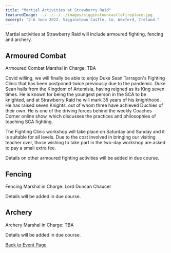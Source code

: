 ```yaml
---
title: "Martial Activities at Strawberry Raid"
featuredImage: ../../../../images/sigginstowncastlefireplace.jpg
excerpt: "2-6 June 2022. Sigginstown Castle, Co. Wexford, Ireland."
---
```


Martial activities at Strawberry Raid will include armoured fighting, fencing and archery. 

## Armoured Combat
Armoured Combat Marshal in Charge: TBA

Covid willing, we will finally be able to enjoy Duke Sean Tarragon's Fighting Clinic that has been postponed twice previously due to the pandemic. Duke Sean hails from the Kingdom of Artemisia, having reigned as its King seven times. He is known for being the youngest person in the SCA to be knighted, and at Strawberry Raid he will mark 35 years of his knighthood. He has raised seven Knights, out of whom three have achieved Duchies of their own. He is one of the driving forces behind the weekly Coaches Corner online show, which discusses the practices and philosophies of teaching SCA fighting.

The Fighting Clinic workshop will take place on Saturday and Sunday and it is suitable for all levels. Due to the cost involved in bringing our visiting teacher over, those wishing to take part in the two-day workshop are asked to pay a small extra fee. 

Details on other armoured fighting activities will be added in due course.

## Fencing
Fencing Marshal in Charge: Lord Duncan Chaucer

Details will be added in due course. 

## Archery
Archery Marshal in Charge: TBA  

Details will be added in due course. 

<a href="/">Back to Event Page</a>
